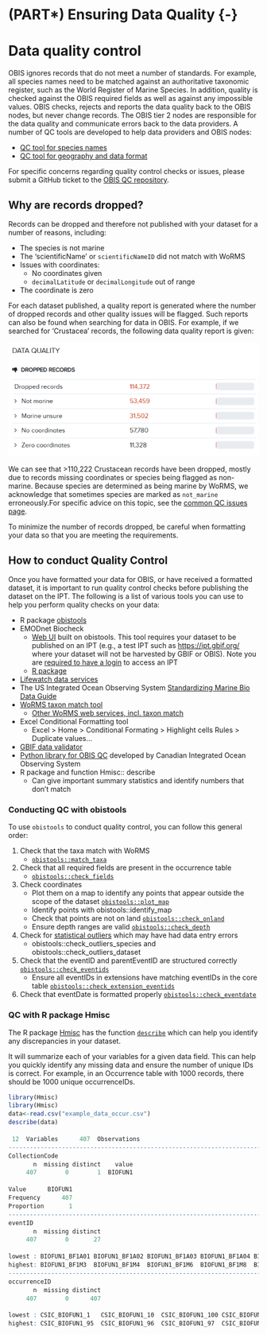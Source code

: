 # (PART\*) Ensuring Data Quality {-}

# Data quality control

OBIS ignores records that do not meet a number of standards. For example, all species names need to be matched against an authoritative taxonomic register, such as the World Register of Marine Species. In addition, quality is checked against the OBIS required fields as well as against any impossible values. OBIS checks, rejects and reports the data quality back to the OBIS nodes, but never change records. The OBIS tier 2 nodes are responsible for the data quality and communicate errors back to the data providers. A number of QC tools are developed to help data providers and OBIS nodes:

* [QC tool for species names](name_matching.html)
* [QC tool for geography and data format](lifewatch_qc.html)

For specific concerns regarding quality control checks or issues, please submit a GitHub ticket to the [OBIS QC repository](https://github.com/iobis/obis-qc/issues).

## Why are records dropped?

 Records can be dropped and therefore not published with your dataset for a number of reasons, including:

* The species is not marine
* The ‘scientificName’ or `scientificNameID` did not match with WoRMS
* Issues with coordinates:
  * No coordinates given
  * `decimalLatitude` or `decimalLongitude` out of range
* The coordinate is zero

For each dataset published, a quality report is generated where the number of dropped records and other quality issues will be flagged. Such reports can also be found when searching for data in OBIS. For example, if we searched for ‘Crustacea’ records, the following data quality report is given:

![Number of Crustacean records dropped](images/crustacean-droppedrecords.png)

We can see that >110,222 Crustacean records have been dropped, mostly due to records missing coordinates or species being flagged as non-marine. Because species are determined as being marine by WoRMS, we acknowledge that sometimes species are marked as `not_marine` erroneously.For specific advice on this topic, see the [common QC issues page](common_qc.html#non-marine-species).

To minimize the number of records dropped, be careful when formatting your data so that you are meeting the requirements.

## How to conduct Quality Control

Once you have formatted your data for OBIS, or have received a formatted dataset, it is important to run quality control checks before publishing the dataset on the IPT. The following is a list of various tools you can use to help you perform quality checks on your data:

* R package [obistools](https://github.com/iobis/obistools)
* EMODnet Biocheck
  * [Web UI](https://rshiny.lifewatch.be/BioCheck/) built on obistools. This tool requires your dataset to be published on an IPT (e.g., a test IPT such as <https://ipt.gbif.org/> where your dataset will not be harvested by GBIF or OBIS). Note you are [required to have a login](ipt.html) to access an IPT
  * [R package](https://github.com/EMODnet/EMODnetBiocheck)
* [Lifewatch data services](https://www.lifewatch.be/data-services/)
* The US Integrated Ocean Observing System [Standardizing Marine Bio Data Guide](https://github.com/ioos/bio_data_guide/blob/main/datasets/TPWD_HARC_BagSeine/TPWD_HARC_BagSeine_OBISENV.md)
* [WoRMS taxon match tool](https://www.marinespecies.org/aphia.php?p=match)
  * [Other WoRMS web services, incl. taxon match](https://www.marinespecies.org/aphia.php?p=webservice)
* Excel Conditional Formatting tool
  * Excel > Home > Conditional Formating > Highlight cells Rules > Duplicate values...
* [GBIF data validator](https://www.gbif.org/tools/data-validator)
* [Python library for OBIS QC](https://github.com/cioos-siooc/pyobistools) developed by Canadian Integrated Ocean Observing System
* R package and function Hmisc:: describe
  * Can give important summary statistics and identify numbers that don’t match

### Conducting QC with obistools

To use `obistools` to conduct quality control, you can follow this general order:

1. Check that the taxa match with WoRMS
    * [`obistools::match_taxa`](https://github.com/iobis/obistools#taxon-matching)
2. Check that all required fields are present in the occurrence table
    * [`obistools::check_fields`](https://github.com/iobis/obistools#check-required-fields)
3. Check coordinates
    * Plot them on a map to identify any points that appear outside the scope of the dataset [`obistools::plot_map`](https://github.com/iobis/obistools#plot-points-on-a-map)
    * Identify points with obistools::identify_map
    * Check that points are not on land [`obistools::check_onland`](https://github.com/iobis/obistools#check-points-on-land)
    * Ensure depth ranges are valid [`obistools::check_depth`](https://github.com/iobis/obistools#check-depth)
4. Check for [statistical outliers](https://github.com/iobis/obistools#check-outliers) which may have had data entry errors
    * obistools::check_outliers_species and obistools::check_outliers_dataset
5. Check that the eventID and parentEventID are structured correctly [`obistools::check_eventids`](https://github.com/iobis/obistools#check-outliers)
    * Ensure all eventIDs in extensions have matching eventIDs in the core table [`obistools::check_extension_eventids`](https://github.com/iobis/obistools#check-eventid-in-an-extension)
6. Check that eventDate is formatted properly [`obistools::check_eventdate`](https://github.com/iobis/obistools#check-eventdate)

### QC with R package Hmisc

The R package [Hmisc](https://cran.r-project.org/web/packages/Hmisc/index.html) has the function [`describe`](https://rdrr.io/cran/Hmisc/man/describe.html) which can help you identify any discrepancies in your dataset.

It will summarize each of your variables for a given data field. This can help you quickly identify any missing data and ensure the number of unique IDs is correct. For example, in an Occurrence table with 1000 records, there should be 1000 unique occurrenceIDs.

```R
library(Hmisc)
library(Hmisc)
data<-read.csv("example_data_occur.csv")
describe(data)
 
 12  Variables      407  Observations
------------------------------------------------------------------------------------------------------------------
CollectionCode 
       n  missing distinct    value 
     407        0        1  BIOFUN1 
                  
Value      BIOFUN1
Frequency      407
Proportion       1
------------------------------------------------------------------------------------------------------------------
eventID 
       n  missing distinct 
     407        0       27 

lowest : BIOFUN1_BF1A01 BIOFUN1_BF1A02 BIOFUN1_BF1A03 BIOFUN1_BF1A04 BIOFUN1_BF1A05
highest: BIOFUN1_BF1M3  BIOFUN1_BF1M4  BIOFUN1_BF1M6  BIOFUN1_BF1M8  BIOFUN1_BF1M9 
------------------------------------------------------------------------------------------------------------------
occurrenceID 
       n  missing distinct 
     407        0      407 

lowest : CSIC_BIOFUN1_1   CSIC_BIOFUN1_10  CSIC_BIOFUN1_100 CSIC_BIOFUN1_101 CSIC_BIOFUN1_102
highest: CSIC_BIOFUN1_95  CSIC_BIOFUN1_96  CSIC_BIOFUN1_97  CSIC_BIOFUN1_98  CSIC_BIOFUN1_99 

```
